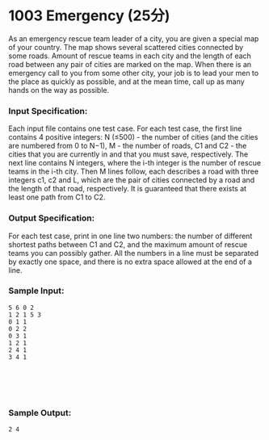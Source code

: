 # 1003 Emergency (25分)

As an emergency rescue team leader of a city, you are given a special map  of your country. The map shows several scattered cities connected by  some roads. Amount of rescue teams in each city and the length of each  road between any pair of cities are marked on the map. When there is an  emergency call to you from some other city, your job is to lead your men to the place as quickly as possible, and at the mean time, call up as  many hands on the way as possible.

### Input Specification:

Each input file contains one test case. For each test case, the first line contains 4 positive integers: N (≤500) - the number of cities (and the cities are numbered from 0 to N−1), M - the number of roads, C1 and C2 - the cities that you are currently in and that you must save, respectively. The next line contains N integers, where the i-th integer is the number of rescue teams in the i-th city. Then M lines follow, each describes a road with three integers c1, c2 and L, which are the pair of cities connected by a road and the length of that road, respectively. It is guaranteed that there exists at least one  path from C1 to C2.

### Output Specification:

For each test case, print in one line two numbers: the number of different shortest paths between C1 and C2, and the maximum amount of rescue teams you can possibly gather.  All  the numbers in a line must be separated by exactly one space, and there  is no extra space allowed at the end of a line.

### Sample Input:

```in
5 6 0 2
1 2 1 5 3
0 1 1
0 2 2
0 3 1
1 2 1
2 4 1
3 4 1

      
        
      
    
```

### Sample Output:

```out
2 4
```